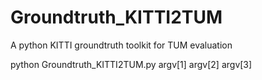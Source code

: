 # Groundtruth_KITTI2TUM
A python KITTI groundtruth toolkit for TUM evaluation

python Groundtruth_KITTI2TUM.py argv[1] argv[2] argv[3]
